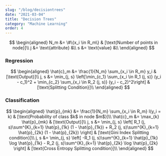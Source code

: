 ```yaml
---
slug: "/blog/decisiontrees"
date: "2021-03-04"
title: "Decision Trees"
category: "Machine Learning"
order: 4
---
```


$$
\begin{aligned}
   N_m &= \#\{x_i \in R_m\} & [\text{Number of points in node}]\\
   j &= \text{attribute} &\\
   s &= \text{value} &\\
\end{aligned}
$$

### Regression
$$
\begin{aligned}
    \hat{c}_m &= \frac{1}{N_m} \sum_{x_i \in R_m} y_i & [\text{Output}]\\
    j, s &= \min_{j, s} \left[\min_{c_1} \sum_{x_i \in R_1 (j, s)} (y_i - c_1)^2 + \min_{c_2} \sum_{x_i \in R_2 (j, s)} (y_i - c_2)^2\right] & [\text{Splitting Condition}]\\
\end{aligned}
$$

### Classification
$$
\begin{aligned}
    \hat{p}_{mk} &= \frac{1}{N_m} \sum_{x_i \in R_m} I(y_i = k) & [\text{Probability of class $k$ in node $m$}]\\
    \hat{c}_m &=  \max_{k} \hat{p}_{mk} & [\text{Output}]\\
    j, s &= \min_{j, s} \left[ R_1 (j, s)\sum^{K}_{k=1} \hat{p}_{1k} (1 - \hat{p}_{1k}) + R_2 (j, s)\sum^{K}_{k=1} \hat{p}_{2k} (1 - \hat{p}_{2k}) \right] & [\text{Gini Index Splitting condition}]\\
    j, s &= \min_{j, s} \left[ -R_1 (j, s)\sum^{K}_{k=1} \hat{p}_{1k} \log \hat{p}_{1k} - R_2 (j, s)\sum^{K}_{k=1} \hat{p}_{2k} \log \hat{p}_{2k} \right] & [\text{Cross Entropy Splitting condition}]\\
\end{aligned}
$$
